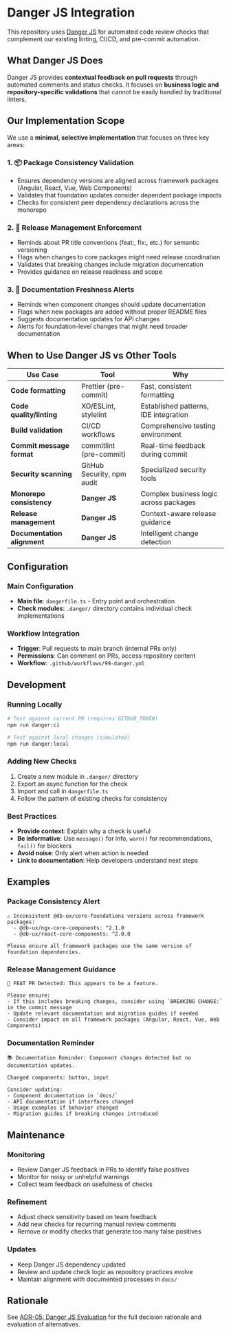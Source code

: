 # Danger JS Integration

This repository uses [Danger JS](https://danger.systems/js/) for automated code review checks that complement our existing linting, CI/CD, and pre-commit automation.

## What Danger JS Does

Danger JS provides **contextual feedback on pull requests** through automated comments and status checks. It focuses on **business logic and repository-specific validations** that cannot be easily handled by traditional linters.

## Our Implementation Scope

We use a **minimal, selective implementation** that focuses on three key areas:

### 1. 📦 Package Consistency Validation
- Ensures dependency versions are aligned across framework packages (Angular, React, Vue, Web Components)
- Validates that foundation updates consider dependent package impacts
- Checks for consistent peer dependency declarations across the monorepo

### 2. 🚀 Release Management Enforcement
- Reminds about PR title conventions (feat:, fix:, etc.) for semantic versioning
- Flags when changes to core packages might need release coordination
- Validates that breaking changes include migration documentation
- Provides guidance on release readiness and scope

### 3. 📖 Documentation Freshness Alerts
- Reminds when component changes should update documentation
- Flags when new packages are added without proper README files
- Suggests documentation updates for API changes
- Alerts for foundation-level changes that might need broader documentation

## When to Use Danger JS vs Other Tools

| Use Case | Tool | Why |
|----------|------|-----|
| **Code formatting** | Prettier (pre-commit) | Fast, consistent formatting |
| **Code quality/linting** | XO/ESLint, stylelint | Established patterns, IDE integration |
| **Build validation** | CI/CD workflows | Comprehensive testing environment |
| **Commit message format** | commitlint (pre-commit) | Real-time feedback during commit |
| **Security scanning** | GitHub Security, npm audit | Specialized security tools |
| **Monorepo consistency** | **Danger JS** | Complex business logic across packages |
| **Release management** | **Danger JS** | Context-aware release guidance |
| **Documentation alignment** | **Danger JS** | Intelligent change detection |

## Configuration

### Main Configuration
- **Main file**: `dangerfile.ts` - Entry point and orchestration
- **Check modules**: `.danger/` directory contains individual check implementations

### Workflow Integration
- **Trigger**: Pull requests to main branch (internal PRs only)
- **Permissions**: Can comment on PRs, access repository content
- **Workflow**: `.github/workflows/99-danger.yml`

## Development

### Running Locally
```bash
# Test against current PR (requires GITHUB_TOKEN)
npm run danger:ci

# Test against local changes (simulated)
npm run danger:local
```

### Adding New Checks
1. Create a new module in `.danger/` directory
2. Export an async function for the check
3. Import and call in `dangerfile.ts`
4. Follow the pattern of existing checks for consistency

### Best Practices
- **Provide context**: Explain why a check is useful
- **Be informative**: Use `message()` for info, `warn()` for recommendations, `fail()` for blockers
- **Avoid noise**: Only alert when action is needed
- **Link to documentation**: Help developers understand next steps

## Examples

### Package Consistency Alert
```
⚠️ Inconsistent @db-ux/core-foundations versions across framework packages:
  - @db-ux/ngx-core-components: ^2.1.0
  - @db-ux/react-core-components: ^2.0.0

Please ensure all framework packages use the same version of foundation dependencies.
```

### Release Management Guidance
```
🚀 FEAT PR Detected: This appears to be a feature.

Please ensure:
- If this includes breaking changes, consider using `BREAKING CHANGE:` in the commit message
- Update relevant documentation and migration guides if needed
- Consider impact on all framework packages (Angular, React, Vue, Web Components)
```

### Documentation Reminder
```
📚 Documentation Reminder: Component changes detected but no documentation updates.

Changed components: button, input

Consider updating:
- Component documentation in `docs/`
- API documentation if interfaces changed  
- Usage examples if behavior changed
- Migration guides if breaking changes introduced
```

## Maintenance

### Monitoring
- Review Danger JS feedback in PRs to identify false positives
- Monitor for noisy or unhelpful warnings
- Collect team feedback on usefulness of checks

### Refinement
- Adjust check sensitivity based on team feedback
- Add new checks for recurring manual review comments
- Remove or modify checks that generate too many false positives

### Updates
- Keep Danger JS dependency updated
- Review and update check logic as repository practices evolve
- Maintain alignment with documented processes in `docs/`

## Rationale

See [ADR-05: Danger JS Evaluation](./adr/adr-05-danger-js-evaluation.md) for the full decision rationale and evaluation of alternatives.